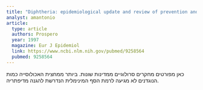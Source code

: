```yaml
---
title: "Diphtheria: epidemiological update and review of prevention and control strategies"
analyst: amantonio
article:
  type: article
  authors: Prospero
  year: 1997
  magazine: Eur J Epidemiol
  link: https://www.ncbi.nlm.nih.gov/pubmed/9258564
  pubmed: 9258564
---
```


כאן מפורטים מחקרים סרולוגיים ממדינות שונות. ביותר ממחצית האכולוסייה כמות הנוגדנים לא מגיעה לרמת הסף המינימלית הנדרשת להגנה מדיפתריה.
